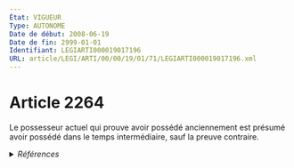 ```yaml
---
État: VIGUEUR
Type: AUTONOME
Date de début: 2008-06-19
Date de fin: 2999-01-01
Identifiant: LEGIARTI000019017196
URL: article/LEGI/ARTI/00/00/19/01/71/LEGIARTI000019017196.xml
---
```


<h1>Article 2264</h1>

Le possesseur actuel qui prouve avoir possédé anciennement est présumé avoir
possédé dans le temps intermédiaire, sauf la preuve contraire.


<details>
  <summary><em>Références</em></summary>

  <h2>Articles faisant référence à l'article</h2>
  
  <ul>
    <li>
      <a href="https://legal.tricoteuses.fr//redirection/LEGIARTI000006447426?vers=git&vers=legifrance">Code civil - article 2234 AUTONOME TRANSFERE, en vigueur du 1804-03-21 au 2008-06-19</a> CONCORDE source
    </li>
    <li>
      <a href="https://legal.tricoteuses.fr//redirection/LEGIARTI000019017345?vers=git&vers=legifrance">Code civil - article 2234 AUTONOME VIGUEUR, en vigueur depuis le 2008-06-19</a> CONCORDE source
    </li>
    <li>
      <a href="https://legal.tricoteuses.fr//redirection/LEGIARTI000019014275?vers=git&vers=legifrance">LOI n° 2008-561 du 17 juin 2008 portant réforme de la prescription en matière civile - article 2 ENTIEREMENT_MODIF</a> MODIFIE source
    </li>
  </ul>
  
  <h2>Références faites par l'article</h2>
  
  <ul>
    <li>
      2008-06-17 MODIFIE cible <a href="https://legal.tricoteuses.fr//redirection/LEGIARTI000019014275?vers=git&vers=legifrance">LOI n° 2008-561 du 17 juin 2008 portant réforme de la prescription en matière civile - article 2 ENTIEREMENT_MODIF</a>
    </li>
    <li>
      2999-01-01 CONCORDE cible <a href="https://legal.tricoteuses.fr//redirection/LEGIARTI000006447426?vers=git&vers=legifrance">Code civil - article 2234 AUTONOME TRANSFERE, en vigueur du 1804-03-21 au 2008-06-19</a>
    </li>
  </ul>
</details>
